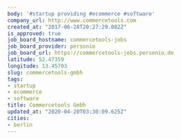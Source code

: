 ```yaml
---
body: '#startup providing #ecommerce #software'
company_url: http://www.commercetools.com
created_at: "2017-06-28T20:27:29.082Z"
is_approved: true
job_board_hostname: commercetools-jobs
job_board_provider: personio
job_board_url: https://commercetools-jobs.personio.de
latitude: 52.47359
longitude: 13.45703
slug: commercetools-gmbh
tags:
- startup
- ecommerce
- software
title: Commercetools Gmbh
updated_at: "2020-04-20T03:30:09.625Z"
cities:
- berlin
---
```

